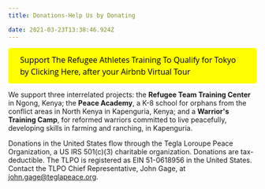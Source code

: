 ```yaml
---
title: Donations-Help Us by Donating 

date: 2021-03-23T13:38:46.924Z
---
```

<a id='gfm-charity-donate-link' style='background-color:#ffff00; color: black; border-radius: 4px; padding: 12px 24px; display: inline-block; text-decoration: none; vertical-align: middle; font-size: 16px; font-family: Open Sans,sans-serif; line-height: 24px' role='button' href='https://charity.gofundme.com/o/en/donate-widget/29892'>Support The Refugee Athletes Training To Qualify for Tokyo by Clicking Here, after your Airbnb Virtual Tour</a>

We support three interrelated projects: the **Refugee Team Training Center** in Ngong, Kenya; the **Peace Academy**, a K-8 school for orphans from the conflict areas in North Kenya in Kapenguria, Kenya; and a **Warrior's Training Camp**, for reformed warriors committed to live peacefully, developing skills in farming and ranching, in Kapenguria.

Donations in the United States flow through the Tegla Loroupe Peace Organization, a US IRS 501(c)(3) charitable organization. Donations are tax-deductible. The TLPO is registered as EIN 51-0618956 in the United States. Contact the TLPO Chief Representative, John Gage, at john.gage@teglapeace.org.

<br>